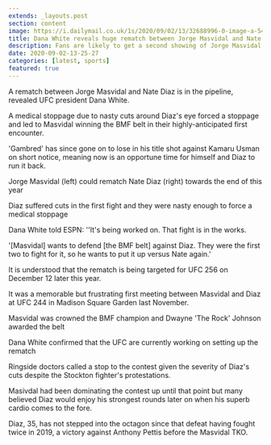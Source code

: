 ```yaml
---
extends: _layouts.post
section: content
image: https://i.dailymail.co.uk/1s/2020/09/02/13/32688996-0-image-a-54_1599049221025.jpg 
title: Dana White reveals huge rematch between Jorge Masvidal and Nate Diaz is in the works 
description: Fans are likely to get a second showing of Jorge Masvidal vs Nate Diaz. They were robbed of a natural conclusion due to a medical stoppage in the first fight and a rematch is in the works. 
date: 2020-09-02-13-25-27 
categories: [latest, sports] 
featured: true 
--- 
```

A rematch between Jorge Masvidal and Nate Diaz is in the pipeline, revealed UFC president Dana White. 

A medical stoppage due to nasty cuts around Diaz's eye forced a stoppage and led to Masvidal winning the BMF belt in their highly-anticipated first encounter. 

'Gambred' has since gone on to lose in his title shot against Kamaru Usman on short notice, meaning now is an opportune time for himself and Diaz to run it back. 

Jorge Masvidal (left) could rematch Nate Diaz (right) towards the end of this year 

Diaz suffered cuts in the first fight and they were nasty enough to force a medical stoppage

Dana White told ESPN: ''It's being worked on. That fight is in the works.

'[Masvidal] wants to defend [the BMF belt] against Diaz. They were the first two to fight for it, so he wants to put it up versus Nate again.'

It is understood that the rematch is being targeted for UFC 256 on December 12 later this year.  

It was a memorable but frustrating first meeting between Masvidal and Diaz at UFC 244 in Madison Square Garden last November. 

Masvidal was crowned the BMF champion and Dwayne 'The Rock' Johnson awarded the belt 

Dana White confirmed that the UFC are currently working on setting up the rematch 

Ringside doctors called a stop to the contest given the severity of Diaz's cuts despite the Stockton fighter's protestations. 

Masivdal had been dominating the contest up until that point but many believed Diaz would enjoy his strongest rounds later on when his superb cardio comes to the fore. 

Diaz, 35, has not stepped into the octagon since that defeat having fought twice in 2019, a victory against Anthony Pettis before the Masvidal TKO.  

